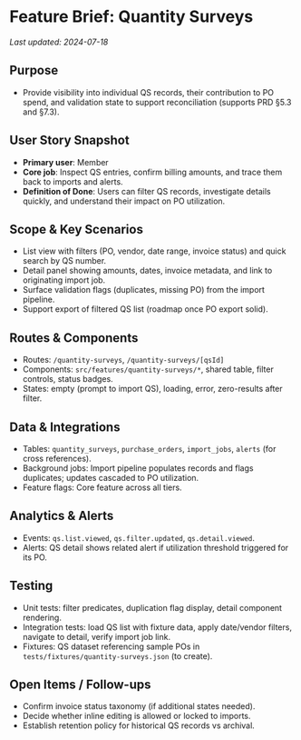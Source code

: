 # Feature Brief: Quantity Surveys

_Last updated: 2024-07-18_

## Purpose

- Provide visibility into individual QS records, their contribution to PO spend, and validation state to support reconciliation (supports PRD §5.3 and §7.3).

## User Story Snapshot

- **Primary user**: Member
- **Core job**: Inspect QS entries, confirm billing amounts, and trace them back to imports and alerts.
- **Definition of Done**: Users can filter QS records, investigate details quickly, and understand their impact on PO utilization.

## Scope & Key Scenarios

- List view with filters (PO, vendor, date range, invoice status) and quick search by QS number.
- Detail panel showing amounts, dates, invoice metadata, and link to originating import job.
- Surface validation flags (duplicates, missing PO) from the import pipeline.
- Support export of filtered QS list (roadmap once PO export solid).

## Routes & Components

- Routes: `/quantity-surveys`, `/quantity-surveys/[qsId]`
- Components: `src/features/quantity-surveys/*`, shared table, filter controls, status badges.
- States: empty (prompt to import QS), loading, error, zero-results after filter.

## Data & Integrations

- Tables: `quantity_surveys`, `purchase_orders`, `import_jobs`, `alerts` (for cross references).
- Background jobs: Import pipeline populates records and flags duplicates; updates cascaded to PO utilization.
- Feature flags: Core feature across all tiers.

## Analytics & Alerts

- Events: `qs.list.viewed`, `qs.filter.updated`, `qs.detail.viewed`.
- Alerts: QS detail shows related alert if utilization threshold triggered for its PO.

## Testing

- Unit tests: filter predicates, duplication flag display, detail component rendering.
- Integration tests: load QS list with fixture data, apply date/vendor filters, navigate to detail, verify import job link.
- Fixtures: QS dataset referencing sample POs in `tests/fixtures/quantity-surveys.json` (to create).

## Open Items / Follow-ups

- Confirm invoice status taxonomy (if additional states needed).
- Decide whether inline editing is allowed or locked to imports.
- Establish retention policy for historical QS records vs archival.
